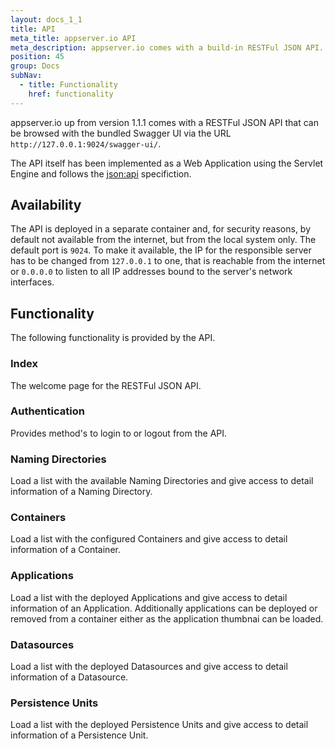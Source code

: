 ```yaml
---
layout: docs_1_1
title: API
meta_title: appserver.io API
meta_description: appserver.io comes with a build-in RESTFul JSON API.
position: 45
group: Docs
subNav:
  - title: Functionality
    href: functionality
---
```


appserver.io up from version 1.1.1 comes with a RESTFul JSON API that can be browsed with the bundled Swagger UI via the URL `http://127.0.0.1:9024/swagger-ui/`. 

The API itself has been implemented as a Web Application using the Servlet Engine and follows the [json:api](<http://jsonapi.org/>) specifiction.

## Availability

The API is deployed in a separate container and, for security reasons, by default not available from the internet, but from the local system only. The default port is `9024`. To make it available, the IP for the responsible server has to be changed from `127.0.0.1` to one, that is reachable from the internet or `0.0.0.0` to listen to all IP addresses bound to the server's network interfaces.

## Functionality

The following functionality is provided by the API.

### Index

The welcome page for the RESTFul JSON API.

### Authentication

Provides method's to login to or logout from the API.

### Naming Directories

Load a list with the available Naming Directories and give access to detail information of a Naming Directory.

### Containers

Load a list with the configured Containers and give access to detail information of a Container.

### Applications

Load a list with the deployed Applications and give access to detail information of an Application. Additionally applications can be deployed or removed from a container either as the application thumbnai can be loaded.

### Datasources

Load a list with the deployed Datasources and give access to detail information of a Datasource.

### Persistence Units

Load a list with the deployed Persistence Units and give access to detail information of a Persistence Unit.